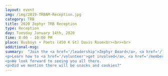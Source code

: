 ```yaml
---
layout: event
img: /img/2019-TRBAM-Reception.jpg
category: TRB
title: 2020 Zephyr TRB Reception
type: Reception
day: Tuesday January 14th, 2020
time: 8:00 - 10:00 PM
place: Busboys + Poets (450 K St) Davis Room<br><br><br>
additional-msg:
summary:  "Join the <a href='/leadership'>Zephyr Board</a>, <a href='/leadership'>Instigators</a>, and the travel analysis community for a festive evening celebrating our 2020 Agenda and the Zephie Award winners.
<p>Learn how to <a href='/volunteer'>get involved</a>, <a href='/membership'>become a member</a>, and voice your opinion and needs.
<p>We look forward to seeing you all there.
<p>Did we mention there will be snacks and cookies?"
---
```

